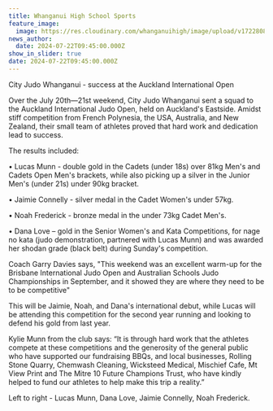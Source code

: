 ```yaml
---
title: Whanganui High School Sports
feature_image:
  image: https://res.cloudinary.com/whanganuihigh/image/upload/v1722808107/News/City_Judo.jpg
news_author:
  date: 2024-07-22T09:45:00.000Z
show_in_slider: true
date: 2024-07-22T09:45:00.000Z
---
```

City Judo Whanganui - success at the Auckland International Open

Over the July 20th—21st weekend, City Judo Whanganui sent a squad to the Auckland International Judo Open, held on Auckland's Eastside. Amidst stiff competition from French Polynesia, the USA, Australia, and New Zealand, their small team of athletes proved that hard work and dedication lead to success. 

The results included:

• Lucas Munn - double gold in the Cadets (under 18s) over 81kg Men's and Cadets Open Men's brackets, while also picking up a silver in the Junior Men's (under 21s) under 90kg bracket. 

• Jaimie Connelly - silver medal in the Cadet Women's under 57kg.

• Noah Frederick - bronze medal in the under 73kg Cadet Men's. 

• Dana Love – gold in the Senior Women's and Kata Competitions, for nage no kata (judo demonstration, partnered with Lucas Munn) and was awarded her shodan grade (black belt) during Sunday's competition.

 Coach Garry Davies says, "This weekend was an excellent warm-up for the  Brisbane International Judo Open and Australian Schools Judo Championships in September, and it showed they are where they need to be to be competitive"

This will be Jaimie, Noah, and Dana's international debut, while Lucas will be attending this competition for the second year running and looking to defend his gold from last year.

Kylie Munn from the club says: “It is through hard work that the athletes compete at these competitions and the generosity of the general public who have supported our fundraising BBQs, and local businesses, Rolling Stone Quarry, Chemwash Cleaning, Wicksteed Medical, Mischief Cafe, Mt View Print and The Mitre 10 Future Champions Trust, who have kindly helped to fund our athletes to help make this trip a reality.”

Left to right - Lucas Munn, Dana Love, Jaimie Connelly, Noah Frederick.
